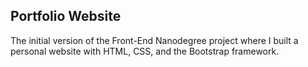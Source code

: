 ## Portfolio Website
The initial version of the Front-End Nanodegree project where I built a personal website with HTML, CSS, and the Bootstrap framework.
